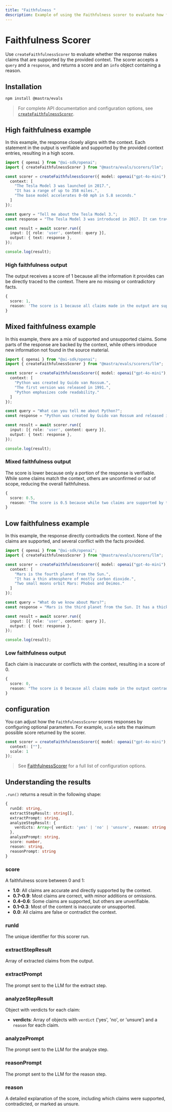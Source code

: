 ```yaml
---
title: "Faithfulness "
description: Example of using the Faithfulness scorer to evaluate how factually accurate responses are compared to context.
---
```



# Faithfulness Scorer

Use `createFaithfulnessScorer` to evaluate whether the response makes claims that are supported by the provided context. The scorer accepts a `query` and a `response`, and returns a score and an `info` object containing a reason.

## Installation

```bash copy
npm install @mastra/evals
```

> For complete API documentation and configuration options, see [`createFaithfulnessScorer`](/reference/scorers/faithfulness).

## High faithfulness example

In this example, the response closely aligns with the context. Each statement in the output is verifiable and supported by the provided context entries, resulting in a high score.

```typescript filename="src/example-high-faithfulness.ts" showLineNumbers copy
import { openai } from "@ai-sdk/openai";
import { createFaithfulnessScorer } from "@mastra/evals/scorers/llm";

const scorer = createFaithfulnessScorer({ model: openai("gpt-4o-mini"), options: {
  context: [
    "The Tesla Model 3 was launched in 2017.",
    "It has a range of up to 358 miles.",
    "The base model accelerates 0-60 mph in 5.8 seconds."
  ]
});

const query = "Tell me about the Tesla Model 3.";
const response = "The Tesla Model 3 was introduced in 2017. It can travel up to 358 miles on a single charge and the base version goes from 0 to 60 mph in 5.8 seconds.";

const result = await scorer.run({
  input: [{ role: 'user', content: query }],
  output: { text: response },
});

console.log(result);
```

### High faithfulness output

The output receives a score of 1 because all the information it provides can be directly traced to the context. There are no missing or contradictory facts.

```typescript
{
  score: 1,
  reason: 'The score is 1 because all claims made in the output are supported by the provided context.'
}
```

## Mixed faithfulness example

In this example, there are a mix of supported and unsupported claims. Some parts of the response are backed by the context, while others introduce new information not found in the source material.

```typescript filename="src/example-mixed-faithfulness.ts" showLineNumbers copy
import { openai } from "@ai-sdk/openai";
import { createFaithfulnessScorer } from "@mastra/evals/scorers/llm";

const scorer = createFaithfulnessScorer({ model: openai("gpt-4o-mini"), options: {
  context: [
    "Python was created by Guido van Rossum.",
    "The first version was released in 1991.",
    "Python emphasizes code readability."
  ]
});

const query = "What can you tell me about Python?";
const response = "Python was created by Guido van Rossum and released in 1991. It is the most popular programming language today and is used by millions of developers worldwide.";

const result = await scorer.run({
  input: [{ role: 'user', content: query }],
  output: { text: response },
});

console.log(result);
```

### Mixed faithfulness output

The score is lower because only a portion of the response is verifiable. While some claims match the context, others are unconfirmed or out of scope, reducing the overall faithfulness.

```typescript
{
  score: 0.5,
  reason: "The score is 0.5 because while two claims are supported by the context (Python was created by Guido van Rossum and Python was released in 1991), the other two claims regarding Python's popularity and usage cannot be verified as they are not mentioned in the context."
}
```

## Low faithfulness example

In this example, the response directly contradicts the context. None of the claims are supported, and several conflict with the facts provided.

```typescript filename="src/example-low-faithfulness.ts" showLineNumbers copy
import { openai } from "@ai-sdk/openai";
import { createFaithfulnessScorer } from "@mastra/evals/scorers/llm";

const scorer = createFaithfulnessScorer({ model: openai("gpt-4o-mini"), options: {
  context: [
    "Mars is the fourth planet from the Sun.",
    "It has a thin atmosphere of mostly carbon dioxide.",
    "Two small moons orbit Mars: Phobos and Deimos."
  ]
});

const query = "What do we know about Mars?";
const response = "Mars is the third planet from the Sun. It has a thick atmosphere rich in oxygen and nitrogen, and is orbited by three large moons.";

const result = await scorer.run({
  input: [{ role: 'user', content: query }],
  output: { text: response },
});

console.log(result);
```

### Low faithfulness output

Each claim is inaccurate or conflicts with the context, resulting in a score of 0.

```typescript
{
  score: 0,
  reason: "The score is 0 because all claims made in the output contradict the provided context. The output states that Mars is the third planet from the Sun, while the context clearly states it is the fourth. Additionally, it claims that Mars has a thick atmosphere rich in oxygen and nitrogen, contradicting the context's description of a thin atmosphere mostly composed of carbon dioxide. Finally, the output mentions that Mars is orbited by three large moons, while the context specifies that it has only two small moons, Phobos and Deimos. Therefore, there are no supported claims, leading to a score of 0."
}
```

## configuration

You can adjust how the `FaithfulnessScorer` scores responses by configuring optional parameters. For example, `scale` sets the maximum possible score returned by the scorer.

```typescript showLineNumbers copy
const scorer = createFaithfulnessScorer({ model: openai("gpt-4o-mini"), options: {
  context: [""],
  scale: 1
});
```
> See [FaithfulnessScorer](/reference/scorers/faithfulness.md) for a full list of configuration options.

## Understanding the results

`.run()` returns a result in the following shape:

```typescript
{
  runId: string,
  extractStepResult: string[],
  extractPrompt: string,
  analyzeStepResult: {
    verdicts: Array<{ verdict: 'yes' | 'no' | 'unsure', reason: string }>
  },
  analyzePrompt: string,
  score: number,
  reason: string,
  reasonPrompt: string
}
```

### score
A faithfulness score between 0 and 1:

- **1.0**: All claims are accurate and directly supported by the context.
- **0.7–0.9**: Most claims are correct, with minor additions or omissions.
- **0.4–0.6**: Some claims are supported, but others are unverifiable.
- **0.1–0.3**: Most of the content is inaccurate or unsupported.
- **0.0**: All claims are false or contradict the context.

### runId
The unique identifier for this scorer run.

### extractStepResult
Array of extracted claims from the output.

### extractPrompt
The prompt sent to the LLM for the extract step.

### analyzeStepResult
Object with verdicts for each claim:
- **verdicts**: Array of objects with `verdict` ('yes', 'no', or 'unsure') and a `reason` for each claim.

### analyzePrompt
The prompt sent to the LLM for the analyze step.

### reasonPrompt
The prompt sent to the LLM for the reason step.

### reason
A detailed explanation of the score, including which claims were supported, contradicted, or marked as unsure.

<GithubLink
  marginTop='mt-16'
  link="https://github.com/mastra-ai/mastra/blob/main/examples/basics/scorers/faithfulness"
/>
